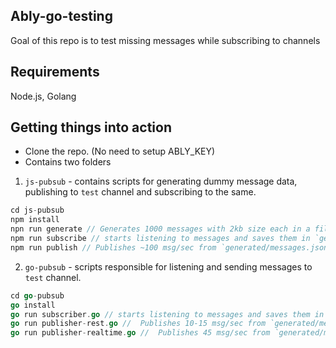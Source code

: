 ## Ably-go-testing
Goal of this repo is to test missing messages while subscribing to channels

## Requirements
Node.js, Golang

## Getting things into action
- Clone the repo. (No need to setup ABLY_KEY)
- Contains two folders

1. `js-pubsub` - contains scripts for generating dummy message data, publishing to `test` channel and subscribing to the same.
```js
cd js-pubsub
npm install
npn run generate // Generates 1000 messages with 2kb size each in a file under `generated/messages.json` at root.
npm run subscribe // starts listening to messages and saves them in `generated/js_subscribed.json` at root.
npm run publish // Publishes ~100 msg/sec from `generated/messages.json` and saves them at `generated/js_published.json`
```

2. `go-pubsub` - scripts responsible for listening and sending messages to `test` channel.

```go
cd go-pubsub
go install
go run subscriber.go // starts listening to messages and saves them in `generated/go_subscribed.json` at root.
go run publisher-rest.go //  Publishes 10-15 msg/sec from `generated/messages.json` and saves them at `generated/go_published_rest.json`
go run publisher-realtime.go //  Publishes 45 msg/sec from `generated/messages.json` and saves them at `generated/go_published_realtime.json`
```
